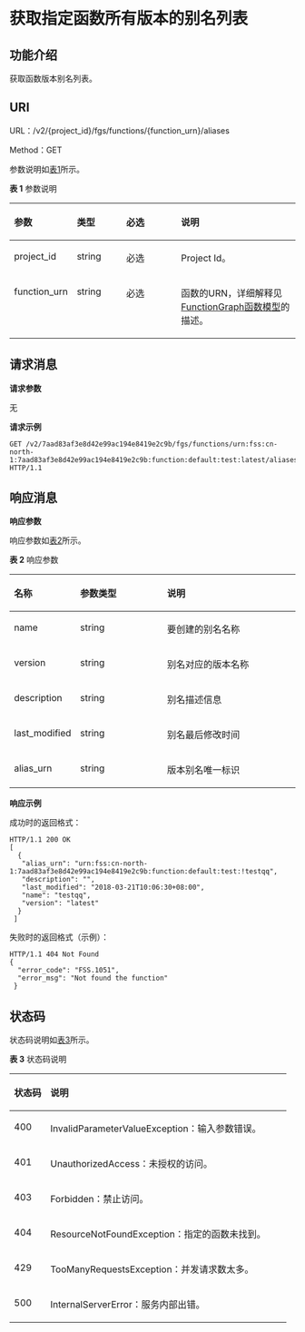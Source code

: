 # 获取指定函数所有版本的别名列表<a name="functiongraph_06_0118"></a>

## 功能介绍<a name="section56319407"></a>

获取函数版本别名列表。

## URI<a name="section37112622"></a>

URL：/v2/\{project\_id\}/fgs/functions/\{function\_urn\}/aliases

Method：GET

参数说明如[表1](#d0e5050)所示。

**表 1**  参数说明

<a name="d0e5050"></a>
<table><thead align="left"><tr id="row30919932"><th class="cellrowborder" valign="top" width="21.42785721427857%" id="mcps1.2.5.1.1"><p id="p21486557"><a name="p21486557"></a><a name="p21486557"></a>参数</p>
</th>
<th class="cellrowborder" valign="top" width="17.348265173482652%" id="mcps1.2.5.1.2"><p id="p62689522"><a name="p62689522"></a><a name="p62689522"></a>类型</p>
</th>
<th class="cellrowborder" valign="top" width="19.388061193880613%" id="mcps1.2.5.1.3"><p id="p44686499"><a name="p44686499"></a><a name="p44686499"></a>必选</p>
</th>
<th class="cellrowborder" valign="top" width="41.835816418358164%" id="mcps1.2.5.1.4"><p id="p62836698"><a name="p62836698"></a><a name="p62836698"></a>说明</p>
</th>
</tr>
</thead>
<tbody><tr id="row56607740"><td class="cellrowborder" valign="top" width="21.42785721427857%" headers="mcps1.2.5.1.1 "><p id="p21824243"><a name="p21824243"></a><a name="p21824243"></a>project_id</p>
</td>
<td class="cellrowborder" valign="top" width="17.348265173482652%" headers="mcps1.2.5.1.2 "><p id="p22933287"><a name="p22933287"></a><a name="p22933287"></a>string</p>
</td>
<td class="cellrowborder" valign="top" width="19.388061193880613%" headers="mcps1.2.5.1.3 "><p id="p45656959"><a name="p45656959"></a><a name="p45656959"></a>必选</p>
</td>
<td class="cellrowborder" valign="top" width="41.835816418358164%" headers="mcps1.2.5.1.4 "><p id="p7226212"><a name="p7226212"></a><a name="p7226212"></a>Project Id。</p>
</td>
</tr>
<tr id="row65035910"><td class="cellrowborder" valign="top" width="21.42785721427857%" headers="mcps1.2.5.1.1 "><p id="p33417385"><a name="p33417385"></a><a name="p33417385"></a>function_urn</p>
</td>
<td class="cellrowborder" valign="top" width="17.348265173482652%" headers="mcps1.2.5.1.2 "><p id="p22453644"><a name="p22453644"></a><a name="p22453644"></a>string</p>
</td>
<td class="cellrowborder" valign="top" width="19.388061193880613%" headers="mcps1.2.5.1.3 "><p id="p6805847"><a name="p6805847"></a><a name="p6805847"></a>必选</p>
</td>
<td class="cellrowborder" valign="top" width="41.835816418358164%" headers="mcps1.2.5.1.4 "><p id="p14402739"><a name="p14402739"></a><a name="p14402739"></a>函数的URN，详细解释见<a href="FunctionGraph函数模型.md">FunctionGraph函数模型</a>的描述。</p>
</td>
</tr>
</tbody>
</table>

## 请求消息<a name="section65578143"></a>

**请求参数**

无

**请求示例**

```
GET /v2/7aad83af3e8d42e99ac194e8419e2c9b/fgs/functions/urn:fss:cn-north-1:7aad83af3e8d42e99ac194e8419e2c9b:function:default:test:latest/aliases HTTP/1.1
```

## 响应消息<a name="section53332381"></a>

**响应参数**

响应参数如[表2](#table394445163918)所示。    

**表 2**  响应参数

<a name="table394445163918"></a>
<table><thead align="left"><tr id="row5944851163912"><th class="cellrowborder" valign="top" width="20.202020202020204%" id="mcps1.2.4.1.1"><p id="p7944165193912"><a name="p7944165193912"></a><a name="p7944165193912"></a>名称</p>
</th>
<th class="cellrowborder" valign="top" width="31.313131313131308%" id="mcps1.2.4.1.2"><p id="p494413519391"><a name="p494413519391"></a><a name="p494413519391"></a>参数类型</p>
</th>
<th class="cellrowborder" valign="top" width="48.484848484848484%" id="mcps1.2.4.1.3"><p id="p159441351193918"><a name="p159441351193918"></a><a name="p159441351193918"></a>说明</p>
</th>
</tr>
</thead>
<tbody><tr id="row656714506269"><td class="cellrowborder" valign="top" width="20.202020202020204%" headers="mcps1.2.4.1.1 "><p id="p897220169325"><a name="p897220169325"></a><a name="p897220169325"></a>name</p>
</td>
<td class="cellrowborder" valign="top" width="31.313131313131308%" headers="mcps1.2.4.1.2 "><p id="p142135417295"><a name="p142135417295"></a><a name="p142135417295"></a>string</p>
</td>
<td class="cellrowborder" valign="top" width="48.484848484848484%" headers="mcps1.2.4.1.3 "><p id="p1421384119295"><a name="p1421384119295"></a><a name="p1421384119295"></a>要创建的别名名称</p>
</td>
</tr>
<tr id="row1447114561264"><td class="cellrowborder" valign="top" width="20.202020202020204%" headers="mcps1.2.4.1.1 "><p id="p19701163322"><a name="p19701163322"></a><a name="p19701163322"></a>version</p>
</td>
<td class="cellrowborder" valign="top" width="31.313131313131308%" headers="mcps1.2.4.1.2 "><p id="p9213341192920"><a name="p9213341192920"></a><a name="p9213341192920"></a>string</p>
</td>
<td class="cellrowborder" valign="top" width="48.484848484848484%" headers="mcps1.2.4.1.3 "><p id="p321310414293"><a name="p321310414293"></a><a name="p321310414293"></a>别名对应的版本名称</p>
</td>
</tr>
<tr id="row171881259182617"><td class="cellrowborder" valign="top" width="20.202020202020204%" headers="mcps1.2.4.1.1 "><p id="p18968181603213"><a name="p18968181603213"></a><a name="p18968181603213"></a>description</p>
</td>
<td class="cellrowborder" valign="top" width="31.313131313131308%" headers="mcps1.2.4.1.2 "><p id="p1213144152913"><a name="p1213144152913"></a><a name="p1213144152913"></a>string</p>
</td>
<td class="cellrowborder" valign="top" width="48.484848484848484%" headers="mcps1.2.4.1.3 "><p id="p152131417294"><a name="p152131417294"></a><a name="p152131417294"></a>别名描述信息</p>
</td>
</tr>
<tr id="row152771626162720"><td class="cellrowborder" valign="top" width="20.202020202020204%" headers="mcps1.2.4.1.1 "><p id="p1096571673212"><a name="p1096571673212"></a><a name="p1096571673212"></a>last_modified</p>
</td>
<td class="cellrowborder" valign="top" width="31.313131313131308%" headers="mcps1.2.4.1.2 "><p id="p121454162919"><a name="p121454162919"></a><a name="p121454162919"></a>string</p>
</td>
<td class="cellrowborder" valign="top" width="48.484848484848484%" headers="mcps1.2.4.1.3 "><p id="p1621414112915"><a name="p1621414112915"></a><a name="p1621414112915"></a>别名最后修改时间</p>
</td>
</tr>
<tr id="row143501123142714"><td class="cellrowborder" valign="top" width="20.202020202020204%" headers="mcps1.2.4.1.1 "><p id="p139611116173219"><a name="p139611116173219"></a><a name="p139611116173219"></a>alias_urn</p>
</td>
<td class="cellrowborder" valign="top" width="31.313131313131308%" headers="mcps1.2.4.1.2 "><p id="p11214204112298"><a name="p11214204112298"></a><a name="p11214204112298"></a>string</p>
</td>
<td class="cellrowborder" valign="top" width="48.484848484848484%" headers="mcps1.2.4.1.3 "><p id="p1421410413290"><a name="p1421410413290"></a><a name="p1421410413290"></a>版本别名唯一标识</p>
</td>
</tr>
</tbody>
</table>

**响应示例**

成功时的返回格式：

```
HTTP/1.1 200 OK
[ 
  { 
   "alias_urn": "urn:fss:cn-north-1:7aad83af3e8d42e99ac194e8419e2c9b:function:default:test:!testqq", 
   "description": "", 
   "last_modified": "2018-03-21T10:06:30+08:00", 
   "name": "testqq", 
   "version": "latest" 
  } 
 ]
```

失败时的返回格式（示例）：

```
HTTP/1.1 404 Not Found 
{ 
  "error_code": "FSS.1051", 
  "error_msg": "Not found the function" 
 }
```

## 状态码<a name="section10229384"></a>

状态码说明如[表3](#d0e5131)所示。

**表 3**  状态码说明

<a name="d0e5131"></a>
<table><thead align="left"><tr id="row39458836"><th class="cellrowborder" valign="top" width="13.13%" id="mcps1.2.3.1.1"><p id="p42049162"><a name="p42049162"></a><a name="p42049162"></a>状态码</p>
</th>
<th class="cellrowborder" valign="top" width="86.87%" id="mcps1.2.3.1.2"><p id="p50538968"><a name="p50538968"></a><a name="p50538968"></a>说明</p>
</th>
</tr>
</thead>
<tbody><tr id="row15783"><td class="cellrowborder" valign="top" width="13.13%" headers="mcps1.2.3.1.1 "><p id="p1278495"><a name="p1278495"></a><a name="p1278495"></a>400</p>
</td>
<td class="cellrowborder" valign="top" width="86.87%" headers="mcps1.2.3.1.2 "><p id="p36449255"><a name="p36449255"></a><a name="p36449255"></a>InvalidParameterValueException：输入参数错误。</p>
</td>
</tr>
<tr id="row59607840"><td class="cellrowborder" valign="top" width="13.13%" headers="mcps1.2.3.1.1 "><p id="p63505764"><a name="p63505764"></a><a name="p63505764"></a>401</p>
</td>
<td class="cellrowborder" valign="top" width="86.87%" headers="mcps1.2.3.1.2 "><p id="p43693260"><a name="p43693260"></a><a name="p43693260"></a>UnauthorizedAccess：未授权的访问。</p>
</td>
</tr>
<tr id="row9403019124210"><td class="cellrowborder" valign="top" width="13.13%" headers="mcps1.2.3.1.1 "><p id="p04038191424"><a name="p04038191424"></a><a name="p04038191424"></a>403</p>
</td>
<td class="cellrowborder" valign="top" width="86.87%" headers="mcps1.2.3.1.2 "><p id="p1540319198421"><a name="p1540319198421"></a><a name="p1540319198421"></a>Forbidden：禁止访问。</p>
</td>
</tr>
<tr id="row57695025"><td class="cellrowborder" valign="top" width="13.13%" headers="mcps1.2.3.1.1 "><p id="p42785483"><a name="p42785483"></a><a name="p42785483"></a>404</p>
</td>
<td class="cellrowborder" valign="top" width="86.87%" headers="mcps1.2.3.1.2 "><p id="p43072126"><a name="p43072126"></a><a name="p43072126"></a>ResourceNotFoundException：指定的函数未找到。</p>
</td>
</tr>
<tr id="row52104816"><td class="cellrowborder" valign="top" width="13.13%" headers="mcps1.2.3.1.1 "><p id="p59740538"><a name="p59740538"></a><a name="p59740538"></a>429</p>
</td>
<td class="cellrowborder" valign="top" width="86.87%" headers="mcps1.2.3.1.2 "><p id="p7145392"><a name="p7145392"></a><a name="p7145392"></a>TooManyRequestsException：并发请求数太多。</p>
</td>
</tr>
<tr id="row64308536"><td class="cellrowborder" valign="top" width="13.13%" headers="mcps1.2.3.1.1 "><p id="p41608924"><a name="p41608924"></a><a name="p41608924"></a>500</p>
</td>
<td class="cellrowborder" valign="top" width="86.87%" headers="mcps1.2.3.1.2 "><p id="p14879713"><a name="p14879713"></a><a name="p14879713"></a>InternalServerError：服务内部出错。</p>
</td>
</tr>
</tbody>
</table>

